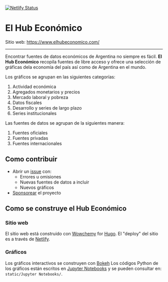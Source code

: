 [![Netlify Status](https://api.netlify.com/api/v1/badges/81e3b877-3a74-40a1-a5f4-2b1d493ea930/deploy-status)](https://app.netlify.com/sites/elhubeconomico/deploys)

# El Hub Económico

Sitio web: https://www.elhubeconomico.com/

---

Encontrar fuentes de datos económicos de Argentina no siempre es fácil. **El Hub Económico** recopila fuentes de libre acceso y ofrece una selección de gráficas dela economía del país así como de Argentina en el mundo.

Los gráficos se agrupan en las siguientes categorías: 

1. Actividad económica
2. Agregados monetarios y precios
3. Mercado laboral y pobreza
4. Datos fiscales
5. Desarrollo y series de largo plazo
6. Series institucionales

Las fuentes de datos se agrupan de la siguientes manera:

1. Fuentes oficiales
2. Fuentes privadas
3. Fuentes internacionales

## Como contribuir

* Abrir un [issue](https://github.com/ncachanosky/el-hub-economico/issues) con:
  * Errores u omisiones
  * Nuevas fuentes de datos a incluir
  * Nuevos gráficos
* [Sponsorear](https://github.com/sponsors/ncachanosky) el proyecto

## Como se construye el Hub Económico

### Sitio web

El sitio web está construido con [Wowchemy](https://wowchemy.com/) for [Hugo](https://gohugo.io/).
El "deploy" del sitio es a través de [Netlify](https://www.netlify.com/).

### Gráficos
Los gráficos interactivos se construyen con [Bokeh](https://bokeh.org/)
Los códigos Python de los gráficos están escritos en [Jupyter Notebooks](https://jupyter.org/) y se pueden consultar en: `static/Jupyter Notebooks/`.